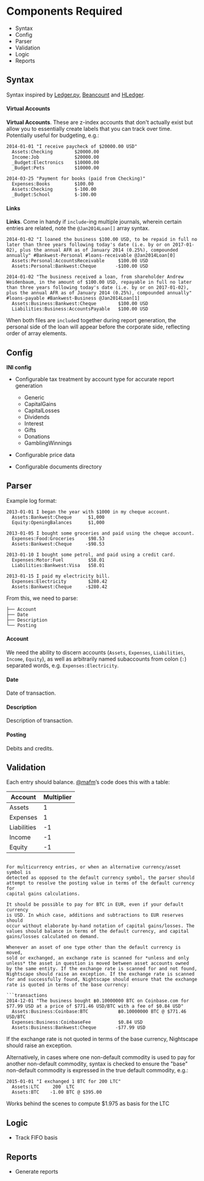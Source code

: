 Components Required
===================

- Syntax
- Config
- Parser
- Validation
- Logic
- Reports

Syntax
------

Syntax inspired by [Ledger.py](https://github.com/mafm/ledger.py),
[Beancount](https://bitbucket.org/blais/beancount/src) and
[HLedger](https://github.com/simonmichael/hledger).

#### Virtual Accounts

**Virtual Accounts**. These are z-index accounts that don't actually
exist but allow you to essentially create labels that you can track over
time. Potentially useful for budgeting, e.g.:

```transactions
2014-01-01 "I receive paycheck of $20000.00 USD"
  Assets:Checking        $20000.00
  Income:Job             $20000.00
  _Budget:Electronics    $10000.00
  _Budget:Pets           $10000.00
```

```transactions
2014-03-25 "Payment for books (paid from Checking)"
  Expenses:Books         $100.00
  Assets:Checking        $-100.00
  _Budget:School         $-100.00
```

#### Links

**Links**. Come in handy if `include`-ing multiple journals, wherein
certain entries are related, note the `@Jan2014Loan[]` array syntax.

```transactions
2014-01-02 "I loaned the business $100.00 USD, to be repaid in full no later than three years following today's date (i.e. by or on 2017-01-02), plus the annual AFR as of January 2014 (0.25%), compounded annually" #Bankwest-Personal #loans-receivable @Jan2014Loan[0]
  Assets:Personal:AccountsReceivable     $100.00 USD
  Assets:Personal:Bankwest:Cheque       -$100.00 USD

2014-01-02 "The business received a loan, from shareholder Andrew Weidenbaum, in the amount of $100.00 USD, repayable in full no later than three years following today's date (i.e. by or on 2017-01-02), plus the annual AFR as of January 2014 (0.25%), compounded annually" #loans-payable #Bankwest-Business @Jan2014Loan[1]
  Assets:Business:Bankwest:Cheque        $100.00 USD
  Liabilities:Business:AccountsPayable   $100.00 USD
```

When both files are `include`d together during report generation,
the personal side of the loan will appear before the corporate side,
reflecting order of array elements.


Config
------

**INI config**

- Configurable tax treatment by account type for accurate report generation
  - Generic
  - CapitalGains
  - CapitalLosses
  - Dividends
  - Interest
  - Gifts
  - Donations
  - GamblingWinnings

- Configurable price data

- Configurable documents directory


Parser
------

Example log format:

```transactions
2013-01-01 I began the year with $1000 in my cheque account.
  Assets:Bankwest:Cheque      $1,000
  Equity:OpeningBalances      $1,000

2013-01-05 I bought some groceries and paid using the cheque account.
  Expenses:Food:Groceries     $98.53
  Assets:Bankwest:Cheque     -$98.53

2013-01-10 I bought some petrol, and paid using a credit card.
  Expenses:Motor:Fuel         $58.01
  Liabilities:Bankwest:Visa   $58.01

2013-01-15 I paid my electricity bill.
  Expenses:Electricity        $280.42
  Assets:Bankwest:Cheque     -$280.42
```

From this, we need to parse:

```
├── Account
├── Date
├── Description
└── Posting
```

#### Account

We need the ability to discern accounts (`Assets`, `Expenses`,
`Liabilities`, `Income`, `Equity`), as well as arbitrarily named
subaccounts from colon (`:`) separated words, e.g. `Expenses:Electricity`.

#### Date

Date of transaction.

#### Description

Description of transaction.

#### Posting

Debits and credits.


Validation
----------

Each entry should balance. [@mafm](https://github.com/mafm)’s code
does this with a table:

Account     | Multiplier
---         | ---
Assets      |  1
Expenses    |  1
Liabilities | -1
Income      | -1
Equity      | -1
```

For multicurrency entries, or when an alternative currency/asset symbol is
detected as opposed to the default currency symbol, the parser should
attempt to resolve the posting value in terms of the default currency for
capital gains calculations.

It should be possible to pay for BTC in EUR, even if your default currency
is USD. In which case, additions and subtractions to EUR reserves should
occur without elaborate by-hand notation of capital gains/losses. The
values should balance in terms of the default currency, and capital
gains/losses calculated on demand.

Whenever an asset of one type other than the default currency is moved,
sold or exchanged, an exchange rate is scanned for *unless and only
unless* the asset in question is moved between asset accounts owned
by the same entity. If the exchange rate is scanned for and not found,
Nightscape should raise an exception. If the exchange rate is scanned
for and successfully found, Nightscape should ensure that the exchange
rate is quoted in terms of the base currency:

```transactions
2014-12-01 "The business bought ฿0.10000000 BTC on Coinbase.com for $77.99 USD at a price of $771.46 USD/BTC with a fee of $0.84 USD"
  Assets:Business:Coinbase:BTC           ฿0.10000000 BTC @ $771.46 USD/BTC
  Expenses:Business:CoinbaseFee          $0.84 USD
  Assets:Business:Bankwest:Cheque       -$77.99 USD
```

If the exchange rate is not quoted in terms of the base currency,
Nightscape should raise an exception.

Alternatively, in cases where one non-default commodity is used to pay
for another non-default commodity, syntax is checked to ensure the "base"
non-default commodity is expressed in the true default commodity, e.g.:

```transactions
2015-01-01 "I exchanged 1 BTC for 200 LTC"
  Assets:LTC     200  LTC
  Assets:BTC    -1.00 BTC @ $395.00
```

Works behind the scenes to compute $1.975 as basis for the LTC


Logic
-----

- Track FIFO basis


Reports
-------

- Generate reports

